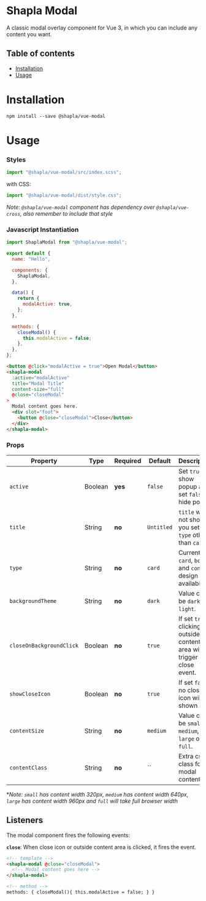# Shapla Modal

A classic modal overlay component for Vue 3, in which you can include any content you want.

## Table of contents

- [Installation](#installation)
- [Usage](#usage)

# Installation

```
npm install --save @shapla/vue-modal
```

# Usage

### Styles

```js
import "@shapla/vue-modal/src/index.scss";
```

with CSS:

```js
import "@shapla/vue-modal/dist/style.css";
```

_Note: `@shapla/vue-modal` component has dependency over `@shapla/vue-cross`, also remember to include that style_

### Javascript Instantiation

```js
import ShaplaModal from "@shapla/vue-modal";

export default {
  name: "Hello",

  components: {
    ShaplaModal,
  },

  data() {
    return {
      modalActive: true,
    };
  },

  methods: {
    closeModal() {
      this.modalActive = false;
    },
  },
};
```

```html
<button @click="modalActive = true">Open Modal</button>
<shapla-modal
  :active="modalActive"
  title="Modal Title"
  content-size="full"
  @close="closeModal"
>
  Modal content goes here.
  <div slot="foot">
    <button @close="closeModal">Close</button>
  </div>
</shapla-modal>
```

### Props

| Property                 | Type    | Required | Default    | Description                                                            |
| ------------------------ | ------- | -------- | ---------- | ---------------------------------------------------------------------- |
| `active`                 | Boolean | **yes**  | `false`    | Set `true` to show popup and set `false` to hide popup                 |
| `title`                  | String  | **no**   | `Untitled` | `title` will not show if you set `type` other than `card`              |
| `type`                   | String  | **no**   | `card`     | Currently `card`, `box` and `confirm` design available.                |
| `backgroundTheme`        | String  | **no**   | `dark`     | Value can be `dark` or `light`.                                        |
| `closeOnBackgroundClick` | Boolean | **no**   | `true`     | If set `true`, clicking outside content area will trigger close event. |
| `showCloseIcon`          | Boolean | **no**   | `true`     | If set `false`, no closing icon will be shown                          |
| `contentSize`            | String  | **no**   | `medium`   | Value can be `small`, `medium`, `large` or `full`.                     |
| `contentClass`           | String  | **no**   | ``         | Extra css class for modal content                                      |

\*_Note: `small` has content width 320px, `medium` has content width 640px, `large` has content width 960px and `full` will take full browser width_

## Listeners

The modal component fires the following events:

**`close`**: When close icon or outside content area is clicked, it fires the event.

```html
<!-- template -->
<shapla-modal @close="closeModal">
  <!-- Modal content goes here -->
</shapla-modal>

<!-- method -->
methods: { closeModal(){ this.modalActive = false; } }
```
